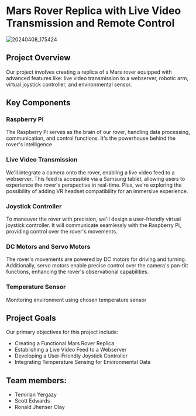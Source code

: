 # Mars Rover Replica with Live Video Transmission and Remote Control
![20240408_175424](https://github.com/Temirlan504/Percy/assets/113613569/8dfdc94e-2044-480b-8f40-cbcf9bba8aa6)

## Project Overview
Our project involves creating a replica of a Mars rover equipped with advanced features like: live video transmission to a webserver, robotic arm, virtual joystick controller, and environmental sensor.

## Key Components
### Raspberry Pi
The Raspberry Pi serves as the brain of our rover, handling data processing, communication, and control functions. It's the powerhouse behind the rover's intelligence

### Live Video Transmission
We'll integrate a camera onto the rover, enabling a live video feed to a webserver. This feed is accessible via a Samsung tablet, allowing users to experience the rover's perspective in real-time. Plus, we're exploring the possibility of adding VR headset compatibility for an immersive experience.

### Joystick Controller
To maneuver the rover with precision, we'll design a user-friendly virtual joystick controller. It will communicate seamlessly with the Raspberry Pi, providing control over the rover's movements.

### DC Motors and Servo Motors
The rover's movements are powered by DC motors for driving and turning. Additionally, servo motors enable precise control over the camera's pan-tilt functions, enhancing the rover's observational capabilities.

### Temperature Sensor
Monitoring environment using chosen temperature sensor

## Project Goals
Our primary objectives for this project include:
- Creating a Functional Mars Rover Replica
- Establishing a Live Video Feed to a Webserver
- Developing a User-Friendly Joystick Controller
- Integrating Temperature Sensing for Environmental Data

## Team members:
* Temirlan Yergazy
* Scott Edwards
* Ronald Jhenser Olay
